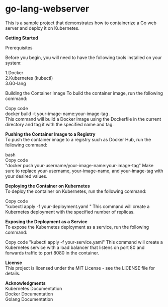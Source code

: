 # go-lang-webserver
This is a sample project that demonstrates how to containerize a Go web server and deploy it on Kubernetes.

**Getting Started**  

Prerequisites  

Before you begin, you will need to have the following tools installed on your system:

1.Docker  
2.Kubernetes (kubectl)  
3.G0-lang

Building the Container Image
To build the container image, run the following command:

Copy code  
docker build -t your-image-name:your-image-tag .  
This command will build a Docker image using the Dockerfile in the current directory and tag it with the specified name and tag.

**Pushing the Container Image to a Registry**  
To push the container image to a registry such as Docker Hub, run the following command:

bash  
Copy code  
"docker push your-username/your-image-name:your-image-tag"
Make sure to replace your-username, your-image-name, and your-image-tag with your desired values.

**Deploying the Container on Kubernetes**  
To deploy the container on Kubernetes, run the following command:  

Copy code  
"kubectl apply -f your-deployment.yaml  "
This command will create a Kubernetes deployment with the specified number of replicas.

**Exposing the Deployment as a Service**  
To expose the Kubernetes deployment as a service, run the following command:  

Copy code
"kubectl apply -f your-service.yaml"
This command will create a Kubernetes service with a load balancer that listens on port 80 and forwards traffic to port 8080 in the container.

**License**  
This project is licensed under the MIT License - see the LICENSE file for details.

**Acknowledgments**  
Kubernetes Documentation  
Docker Documentation  
Golang Documentation  
